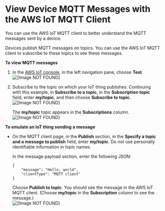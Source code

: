 # View Device MQTT Messages with the AWS IoT MQTT Client<a name="view-mqtt-messages"></a>

You can use the AWS IoT MQTT client to better understand the MQTT messages sent by a device\.

Devices publish MQTT messages on topics\. You can use the AWS IoT MQTT client to subscribe to these topics to see these messages\.

**To view MQTT messages**

1. In the [AWS IoT console](https://console.aws.amazon.com/iot/home), in the left navigation pane, choose **Test**\.  
![\[Image NOT FOUND\]](http://docs.aws.amazon.com/iot/latest/developerguide/images/choose-test.png)

1. Subscribe to the topic on which your IoT thing publishes\. Continuing with this example, in **Subscribe to a topic**, in the **Subscription topic** field, enter **my/topic**, and then choose **Subscribe to topic**\.  
![\[Image NOT FOUND\]](http://docs.aws.amazon.com/iot/latest/developerguide/images/subscribe-button-topic.png)

   The **my/topic** topic appears in the **Subscriptions** column\.  
![\[Image NOT FOUND\]](http://docs.aws.amazon.com/iot/latest/developerguide/images/subscribed-button-topic.png)

**To emulate an IoT thing sending a message**
+ On the MQTT client page, in the **Publish** section, in the **Specify a topic and a message to publish** field, enter **my/topic**\. Do not use personally identifiable information in topic names\.

  In the message payload section, enter the following JSON:

  ```
  {
      "message": "Hello, world",
      "clientType": "MQTT client"
  }
  ```

  Choose **Publish to topic**\. You should see the message in the AWS IoT MQTT client\. \(Choose **my/topic** in the **Subscription** column to see the message\.\)  
![\[Image NOT FOUND\]](http://docs.aws.amazon.com/iot/latest/developerguide/images/publish-to-topic.png)
